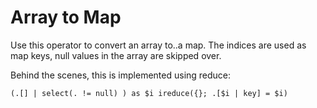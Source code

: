 # Array to Map

Use this operator to convert an array to..a map. The indices are used as map keys, null values in the array are skipped over.

Behind the scenes, this is implemented using reduce:

```
(.[] | select(. != null) ) as $i ireduce({}; .[$i | key] = $i)
```
